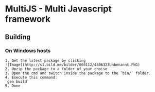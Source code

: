 MultiJS - Multi Javascript framework
====================================

Building
--------

### On Windows hosts
    1. Get the latest package by clicking
	![Image](http://s1.bild.me/bilder/060112/4806323Unbenannt.PNG)
	2. Unzip the package to a folder of your choise
	3. Open the cmd and switch inside the package to the `bin/` folder.
	4. Execute this command:
	`gen build`
	5. Done